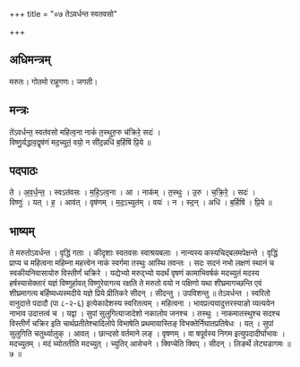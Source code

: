 +++
title = "०७ तेऽवर्धन्त स्वतवसो"

+++
## अधिमन्त्रम्
मरुतः। गोतमो राहूगणः। जगती।

## मन्त्रः
ते॑ऽवर्धन्त॒ स्वत॑वसो महित्व॒ना नाकं॑ त॒स्थुरु॒रु च॑क्रिरे॒ सदः॑ ।  
विष्णु॒र्यद्धाव॒द्वृष॑णं मद॒च्युतं॒ वयो॒ न सी॑द॒न्नधि॑ ब॒र्हिषि॑ प्रि॒ये ॥

## पदपाठः
ते । अ॒व॒र्ध॒न्त॒ । स्वऽत॑वसः । म॒हि॒ऽत्व॒ना । आ । नाक॑म् । त॒स्थुः । उ॒रु । च॒क्रि॒रे॒ । सदः॑ ।  
विष्णुः॑ । यत् । ह॒ । आव॑त् । वृष॑णम् । म॒द॒ऽच्युत॑म् । वयः॑ । न । स्द॒न् । अधि॑ । ब॒र्हिषि॑ । प्रि॒ये ॥

## भाष्यम्
ते मरुतोऽवर्धन्त । वृद्धिं गताः । कीदृशाः स्वतवसः स्वाश्रयबलाः । नान्यस्य कस्यचिद्बलमपेक्षन्ते । वृद्धिं प्राप्य च महित्वना महिम्ना महत्त्वेन नाकं स्वर्गमा तस्थुः आस्थि तवन्तः । सदः सदनं नभो लक्षणं स्थानं च स्वकीयनिवासायोरु विस्तीर्णं चक्रिरे । यद्येभ्यो मरुद्भ्यो यदर्थं वृषणं कामाभिवर्षकं मदच्युतं मदस्य हर्षस्यासेक्तारं यज्ञं विष्णुर्हावत् विष्णुरेवागत्य रक्षति ते मरुतो वयो न पक्षिणो यथा शीघ्रमागच्छन्ति एवं शीघ्रमागत्य बर्हिष्यध्यस्मदीये यज्ञे प्रिये प्रीतिकरे सीदन् । सीदन्तु । उपविशन्तु ॥ तेऽवर्धन्त । स्वरितो वानुदात्ते पदादौ (पा ८-२-६) इत्येकादेशस्य स्वरितत्वम् । महित्वना । भावप्रत्ययादुत्तरस्याङो व्यत्ययेन नाभाव उदात्तत्वं च । यद्वा । सुपां सुलुगित्याजादेशो नकालोप जनश्च । तस्थुः । नाकमातस्थुश्च सदश्च विस्तीर्णं चक्रिर इति चार्थप्रतीतेश्चादिलोपे विभाषेति प्रथमायास्तिङ् विभक्तेर्निघातप्रतिषेधः । यत् । सुपां सुलुगिति चतुर्थ्यालुक् । आवत् । छान्दसो वर्तमाने लङ् । वृषणम् । वा षपूर्वस्य निगम इत्युपदादीर्घाभावः । मदच्युतम् । मदं च्योततीति मदच्युत् । च्युतिर् आसेचने । क्विप्चेति क्विप् । सीदन् । लिङर्थे लेट्यडागमः ॥ ७ ॥